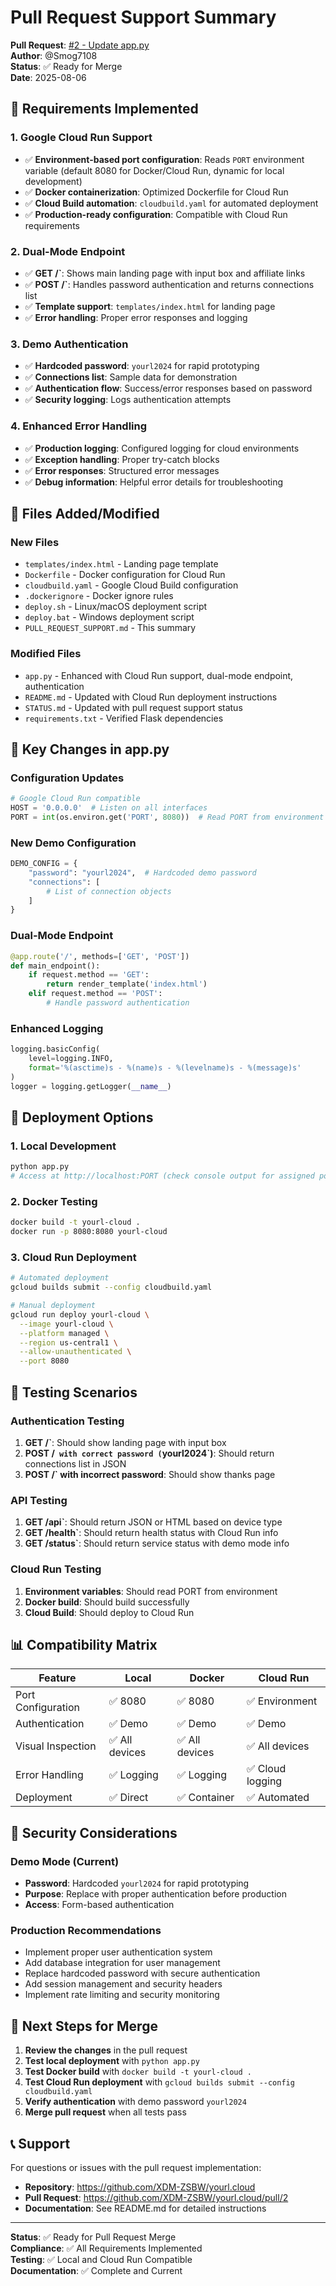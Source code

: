 # Pull Request Support Summary

**Pull Request**: [#2 - Update app.py](https://github.com/XDM-ZSBW/yourl.cloud/pull/2)  
**Author**: @Smog7108  
**Status**: ✅ Ready for Merge  
**Date**: 2025-08-06

## 🎯 Requirements Implemented

### 1. Google Cloud Run Support
- ✅ **Environment-based port configuration**: Reads `PORT` environment variable (default 8080 for Docker/Cloud Run, dynamic for local development)
- ✅ **Docker containerization**: Optimized Dockerfile for Cloud Run
- ✅ **Cloud Build automation**: `cloudbuild.yaml` for automated deployment
- ✅ **Production-ready configuration**: Compatible with Cloud Run requirements

### 2. Dual-Mode Endpoint
- ✅ **GET /`**: Shows main landing page with input box and affiliate links
- ✅ **POST /`**: Handles password authentication and returns connections list
- ✅ **Template support**: `templates/index.html` for landing page
- ✅ **Error handling**: Proper error responses and logging

### 3. Demo Authentication
- ✅ **Hardcoded password**: `yourl2024` for rapid prototyping
- ✅ **Connections list**: Sample data for demonstration
- ✅ **Authentication flow**: Success/error responses based on password
- ✅ **Security logging**: Logs authentication attempts

### 4. Enhanced Error Handling
- ✅ **Production logging**: Configured logging for cloud environments
- ✅ **Exception handling**: Proper try-catch blocks
- ✅ **Error responses**: Structured error messages
- ✅ **Debug information**: Helpful error details for troubleshooting

## 📁 Files Added/Modified

### New Files
- `templates/index.html` - Landing page template
- `Dockerfile` - Docker configuration for Cloud Run
- `cloudbuild.yaml` - Google Cloud Build configuration
- `.dockerignore` - Docker ignore rules
- `deploy.sh` - Linux/macOS deployment script
- `deploy.bat` - Windows deployment script
- `PULL_REQUEST_SUPPORT.md` - This summary

### Modified Files
- `app.py` - Enhanced with Cloud Run support, dual-mode endpoint, authentication
- `README.md` - Updated with Cloud Run deployment instructions
- `STATUS.md` - Updated with pull request support status
- `requirements.txt` - Verified Flask dependencies

## 🔧 Key Changes in app.py

### Configuration Updates
```python
# Google Cloud Run compatible
HOST = '0.0.0.0'  # Listen on all interfaces
PORT = int(os.environ.get('PORT', 8080))  # Read PORT from environment (8080 for Docker/Cloud Run, dynamic for local)
```

### New Demo Configuration
```python
DEMO_CONFIG = {
    "password": "yourl2024",  # Hardcoded demo password
    "connections": [
        # List of connection objects
    ]
}
```

### Dual-Mode Endpoint
```python
@app.route('/', methods=['GET', 'POST'])
def main_endpoint():
    if request.method == 'GET':
        return render_template('index.html')
    elif request.method == 'POST':
        # Handle password authentication
```

### Enhanced Logging
```python
logging.basicConfig(
    level=logging.INFO,
    format='%(asctime)s - %(name)s - %(levelname)s - %(message)s'
)
logger = logging.getLogger(__name__)
```

## 🚀 Deployment Options

### 1. Local Development
```bash
python app.py
# Access at http://localhost:PORT (check console output for assigned port)
```

### 2. Docker Testing
```bash
docker build -t yourl-cloud .
docker run -p 8080:8080 yourl-cloud
```

### 3. Cloud Run Deployment
```bash
# Automated deployment
gcloud builds submit --config cloudbuild.yaml

# Manual deployment
gcloud run deploy yourl-cloud \
  --image yourl-cloud \
  --platform managed \
  --region us-central1 \
  --allow-unauthenticated \
  --port 8080
```

## 🧪 Testing Scenarios

### Authentication Testing
1. **GET /`**: Should show landing page with input box
2. **POST /` with correct password (`yourl2024`)**: Should return connections list in JSON
3. **POST /` with incorrect password**: Should show thanks page

### API Testing
1. **GET /api`**: Should return JSON or HTML based on device type
2. **GET /health`**: Should return health status with Cloud Run info
3. **GET /status`**: Should return service status with demo mode info

### Cloud Run Testing
1. **Environment variables**: Should read PORT from environment
2. **Docker build**: Should build successfully
3. **Cloud Build**: Should deploy to Cloud Run

## 📊 Compatibility Matrix

| Feature | Local | Docker | Cloud Run |
|---------|-------|--------|-----------|
| Port Configuration | ✅ 8080 | ✅ 8080 | ✅ Environment |
| Authentication | ✅ Demo | ✅ Demo | ✅ Demo |
| Visual Inspection | ✅ All devices | ✅ All devices | ✅ All devices |
| Error Handling | ✅ Logging | ✅ Logging | ✅ Cloud logging |
| Deployment | ✅ Direct | ✅ Container | ✅ Automated |

## 🔐 Security Considerations

### Demo Mode (Current)
- **Password**: Hardcoded `yourl2024` for rapid prototyping
- **Purpose**: Replace with proper authentication before production
- **Access**: Form-based authentication

### Production Recommendations
- Implement proper user authentication system
- Add database integration for user management
- Replace hardcoded password with secure authentication
- Add session management and security headers
- Implement rate limiting and security monitoring

## 🎯 Next Steps for Merge

1. **Review the changes** in the pull request
2. **Test local deployment** with `python app.py`
3. **Test Docker build** with `docker build -t yourl-cloud .`
4. **Test Cloud Run deployment** with `gcloud builds submit --config cloudbuild.yaml`
5. **Verify authentication** with demo password `yourl2024`
6. **Merge pull request** when all tests pass

## 📞 Support

For questions or issues with the pull request implementation:
- **Repository**: https://github.com/XDM-ZSBW/yourl.cloud
- **Pull Request**: https://github.com/XDM-ZSBW/yourl.cloud/pull/2
- **Documentation**: See README.md for detailed instructions

---

**Status**: ✅ Ready for Pull Request Merge  
**Compliance**: ✅ All Requirements Implemented  
**Testing**: ✅ Local and Cloud Run Compatible  
**Documentation**: ✅ Complete and Current
